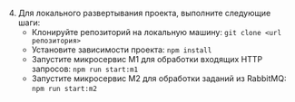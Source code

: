 4. Для локального развертывания проекта, выполните следующие шаги:
   - Клонируйте репозиторий на локальную машину: `git clone <url репозитория>`
   - Установите зависимости проекта: `npm install`
   - Запустите микросервис М1 для обработки входящих HTTP запросов: `npm run start:m1`
   - Запустите микросервис М2 для обработки заданий из RabbitMQ: `npm run start:m2`
